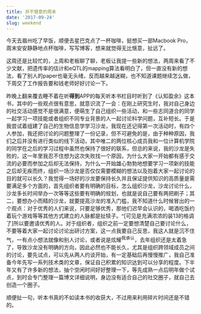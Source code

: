 ```yaml
---
title: 并不惬意的周末
date: '2017-09-24'
slug: weekend
---
```

今天去眉州吃了早饭，顺便去星巴克点了一杯咖啡，挺想买一部Macbook Pro，周末安安静静地点杯咖啡，写写博客，想来就觉得无比惬意，扯远了。

这周还是比较忙的，上周和老板聊了聊，老板让我提一些新的想法，两周来看了不少文献，把遗传率的估计和eQTL的mapping算法看明白了，但一直没有新的想法，看了别人的paper也毫无头绪，反而越来越迷糊，也不知道课题继续怎么做，下周交了工作报告要和钱老师好好讨论一下。

昨晚上翻来覆去睡不着在听**得到**APP的每天听本书栏目时听到了《认知盈余》这本书，其中的一些观点很有意思，就意识流了一会：在刚上研究生时，我对自己身边的社交活动感觉不是很满意，便萌生了自己组织一些活动，和一些志同道合的同学一起学习一项技能或者组织不同专业背景的人一起讨论科学问题，互补短长。于是我尝试着组建了自己的生物信息学学习沙龙，我现在还记得第一次活动时，有四个人参加，我还把讨论的问题整理了一份记录，但不可避免的是，由于种种原因，我们之后并没有进行类似的线下活动，其中唯二的两位核心成员我和一位计算机学院的同学在之后的学习过程中虽然也保持了很好的联系，但总的来说，我的沙龙是失败的，这一年里我忍不住想为这次失败找一个原因，为什么大家一开始都有感于交流的必要而参加之后却无法保持，为什么一开始雄心勃勃地想要学习一项新的技能之后却无疾而终，组织一场沙龙是否仅仅需要模糊的想法以及抱着大家一起讨论的目的就可以长久？我觉得一场好的沙龙要保持长久并且保证提供知识的高质量是需要满足多个方面的，首先组织者要有明确的目标，怎么组织沙龙，沙龙讨论什么，沙龙多长时间举办一次等等这些要有明确的规划，也就是说自己要有两把刷子；其二，要想办小而精的沙龙，就要提高沙龙的准入门槛，我不知道什么时候冒出的一个观点：对于优秀的人们来说，只要足够优秀，那他们迟早会认识的，喝酒吃饭约着玩个游戏等等其他方式建立的人脉都是扯犊子。^[可见是充满浓浓的装13的格调了]所以要邀请优秀的人。对于组织者，组织之前一定要想清楚自己要讨论什么，不要等着大家一起讨论讨论出研讨方案，这一点我要自己反思，我这人就是沉不住气，一有点小想法就像和别人讨论，或者说是炫耀<sup>我承认</sup>，去年组织还是太着急了，导致沙龙没有明确的方向，因此必然也不能长久，尤其是组织跨领域成员之间的讨论，要先试点，可以先从两人约谈开始，有一定基础后再慢慢推广，我自己准备今年先写一系列技术类的文章，保证自己积累的知识达到可以分享的程度。下半年又有了许多新的想法，抽个空闲时间好好整理一下，等先成熟一点后明年做个试点，到时会专门整理一篇博文详细说明，身边没有适合自己的社交圈子，就自己去创造一个圈子。

顺便扯一句，听本书真的不如读本书的收获大，不过用来利用碎片时间还是不错的。
